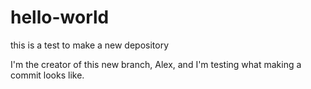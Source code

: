 # hello-world
this is a test to make a new depository

I'm the creator of this new branch, Alex, and I'm testing what making a commit looks like.
